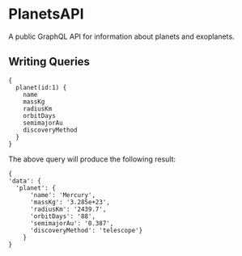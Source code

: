 # PlanetsAPI

A public GraphQL API for information about planets and exoplanets.

## Writing Queries

```
{
  planet(id:1) {
    name
    massKg
    radiusKm
    orbitDays
    semimajorAu
    discoveryMethod
  }
}
```

The above query will produce the following result:

```
{
'data': {
  'planet': {
      'name': 'Mercury',
      'massKg': '3.285e+23',
      'radiusKm': '2439.7',
      'orbitDays': '88',
      'semimajorAu': '0.387',
      'discoveryMethod': 'telescope'}
    }
}
```
